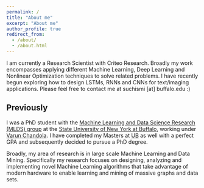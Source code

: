 ```yaml
---
permalink: /
title: "About me"
excerpt: "About me"
author_profile: true
redirect_from: 
  - /about/
  - /about.html
---
```


I am currently a Research Scientist with Criteo Research. Broadly my work encompasses applying different Machine Learning, Deep Learning and Nonlinear Optimization techniques to solve related problems. I have recently begun exploring how to design LSTMs, RNNs and CNNs for text/imaging applications. Please feel free to contact me at suchismi [at] buffalo.edu :)

Previously
----
I was a PhD student with the [Machine Learning and Data Science Research (MLDS) group](http://www.cse.buffalo.edu/ubds/) at the [State University of New York at Buffalo](http://www.buffalo.edu), working under [Varun Chandola](http://www.cse.buffalo.edu/~chandola). I have completed my Masters at [UB](http://www.buffalo.edu) as well with a perfect GPA and subsequently decided to pursue a PhD degree.

Broadly, my area of research is in large scale Machine Learning and Data Mining. Specifically my research focuses on designing, analyzing and implementing novel Machine Learning algorithms that take advantage of modern hardware to enable learning and mining of massive graphs and data sets.
